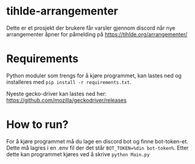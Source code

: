 # tihlde-arrangementer
Dette er et prosjekt der brukere får varsler gjennom discord når nye arrangementer åpner for påmelding på https://tihlde.org/arrangementer/

# Requirements
Python moduler som trengs for å kjøre programmet, kan lastes ned og installeres med `pip install -r requirements.txt`.

Nyeste gecko-driver kan lastes ned her: https://github.com/mozilla/geckodriver/releases

# How to run?
For å kjøre programmet må du lage en discord bot og finne bot-token-et. Dette må lagres i en .env fil der det står `BOT_TOKEN=%din bot-token%`.
Etter dette kan programmet kjøres ved å skrive `python Main.py`
